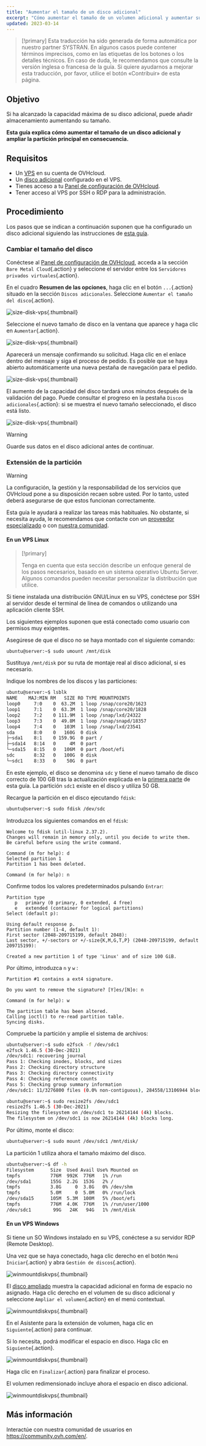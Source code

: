```yaml
---
title: "Aumentar el tamaño de un disco adicional"
excerpt: "Cómo aumentar el tamaño de un volumen adicional y aumentar su partición principal"
updated: 2023-03-14
---
```


> [!primary]
> Esta traducción ha sido generada de forma automática por nuestro partner SYSTRAN. En algunos casos puede contener términos imprecisos, como en las etiquetas de los botones o los detalles técnicos. En caso de duda, le recomendamos que consulte la versión inglesa o francesa de la guía. Si quiere ayudarnos a mejorar esta traducción, por favor, utilice el botón «Contribuir» de esta página.
> 


## Objetivo

Si ha alcanzado la capacidad máxima de su disco adicional, puede añadir almacenamiento aumentando su tamaño.

**Esta guía explica cómo aumentar el tamaño de un disco adicional y ampliar la partición principal en consecuencia.**

## Requisitos

- Un [VPS](https://www.ovhcloud.com/es/vps/) en su cuenta de OVHcloud.
- Un [disco adicional](/pages/bare_metal_cloud/virtual_private_servers/config_additional_disk) configurado en el VPS.
- Tienes acceso a tu [Panel de configuración de OVHcloud](https://ca.ovh.com/auth/?action=gotomanager&from=https://www.ovh.com/world/&ovhSubsidiary=ws).
- Tener acceso al VPS por SSH o RDP para la administración.

## Procedimiento

Los pasos que se indican a continuación suponen que ha configurado un disco adicional siguiendo las instrucciones de [esta guía](/pages/bare_metal_cloud/virtual_private_servers/config_additional_disk).

### Cambiar el tamaño del disco <a name="extend"></a>

Conéctese al [Panel de configuración de OVHcloud](https://ca.ovh.com/auth/?action=gotomanager&from=https://www.ovh.com/world/&ovhSubsidiary=ws), acceda a la sección `Bare Metal Cloud`{.action} y seleccione el servidor entre los `Servidores privados virtuales`{.action}.

En el cuadro **Resumen de las opciones**, haga clic en el botón `...`{.action} situado en la sección `Discos adicionales`. Seleccione `Aumentar el tamaño del disco`{.action}.

![size-disk-vps](images/increase_disk_vps01.png){.thumbnail}

Seleccione el nuevo tamaño de disco en la ventana que aparece y haga clic en `Aumentar`{.action}.

![size-disk-vps](images/increase_disk_vps02.png){.thumbnail}

Aparecerá un mensaje confirmando su solicitud. Haga clic en el enlace dentro del mensaje y siga el proceso de pedido. Es posible que se haya abierto automáticamente una nueva pestaña de navegación para el pedido.

![size-disk-vps](images/increase_disk_vps03.png){.thumbnail}

El aumento de la capacidad del disco tardará unos minutos después de la validación del pago. Puede consultar el progreso en la pestaña `Discos adicionales`{.action}: si se muestra el nuevo tamaño seleccionado, el disco está listo.

![size-disk-vps](images/increase_disk_vps04.png){.thumbnail}

> [!warning]
>
> Guarde sus datos en el disco adicional antes de continuar.
>

### Extensión de la partición

> [!warning]
> La configuración, la gestión y la responsabilidad de los servicios que OVHcloud pone a su disposición recaen sobre usted. Por lo tanto, usted deberá asegurarse de que estos funcionan correctamente.
>
> Esta guía le ayudará a realizar las tareas más habituales. No obstante, si necesita ayuda, le recomendamos que contacte con un [proveedor especializado](https://partner.ovhcloud.com/es-es/directory/) o con [nuestra comunidad](https://community.ovh.com/en/).
>

#### En un VPS Linux

> [!primary]
>
> Tenga en cuenta que esta sección describe un enfoque general de los pasos necesarios, basado en un sistema operativo Ubuntu Server. Algunos comandos pueden necesitar personalizar la distribución que utilice.
>

Si tiene instalada una distribución GNU/Linux en su VPS, conéctese por SSH al servidor desde el terminal de línea de comandos o utilizando una aplicación cliente SSH.

Los siguientes ejemplos suponen que está conectado como usuario con permisos muy exigentes.

Asegúrese de que el disco no se haya montado con el siguiente comando:

```bash
ubuntu@server:~$ sudo umount /mnt/disk
```

Sustituya `/mnt/disk` por su ruta de montaje real al disco adicional, si es necesario.

Indique los nombres de los discos y las particiones:

```bash
ubuntu@server:~$ lsblk
NAME    MAJ:MIN RM   SIZE RO TYPE MOUNTPOINTS
loop0     7:0    0  63.2M  1 loop /snap/core20/1623
loop1     7:1    0  63.3M  1 loop /snap/core20/1828
loop2     7:2    0 111.9M  1 loop /snap/lxd/24322
loop3     7:3    0  49.8M  1 loop /snap/snapd/18357
loop4     7:4    0   103M  1 loop /snap/lxd/23541
sda       8:0    0   160G  0 disk
├─sda1    8:1    0 159.9G  0 part /
├─sda14   8:14   0     4M  0 part
└─sda15   8:15   0   106M  0 part /boot/efi
sdc       8:32   0   100G  0 disk
└─sdc1    8:33   0    50G  0 part 
```

En este ejemplo, el disco se denomina `sdc` y tiene el nuevo tamaño de disco correcto de 100 GB tras la actualización explicada en la [primera parte](#extend) de esta guía. La partición `sdc1` existe en el disco y utiliza 50 GB.

Recargue la partición en el disco ejecutando `fdisk`:

```bash
ubuntu@server:~$ sudo fdisk /dev/sdc
```

Introduzca los siguientes comandos en el `fdisk`:

```console
Welcome to fdisk (util-linux 2.37.2).
Changes will remain in memory only, until you decide to write them.
Be careful before using the write command.

Command (m for help): d
Selected partition 1
Partition 1 has been deleted.

Command (m for help): n
```

Confirme todos los valores predeterminados pulsando `Entrar`:

```console
Partition type
   p   primary (0 primary, 0 extended, 4 free)
   e   extended (container for logical partitions)
Select (default p):

Using default response p.
Partition number (1-4, default 1):
First sector (2048-209715199, default 2048):
Last sector, +/-sectors or +/-size{K,M,G,T,P} (2048-209715199, default 209715199):

Created a new partition 1 of type 'Linux' and of size 100 GiB.
```

Por último, introduzca `n` y `w` :

```console
Partition #1 contains a ext4 signature.

Do you want to remove the signature? [Y]es/[N]o: n

Command (m for help): w

The partition table has been altered.
Calling ioctl() to re-read partition table.
Syncing disks.
```

Compruebe la partición y amplíe el sistema de archivos:

```bash
ubuntu@server:~$ sudo e2fsck -f /dev/sdc1
e2fsck 1.46.5 (30-Dec-2021)
/dev/sdc1: recovering journal
Pass 1: Checking inodes, blocks, and sizes
Pass 2: Checking directory structure
Pass 3: Checking directory connectivity
Pass 4: Checking reference counts
Pass 5: Checking group summary information
/dev/sdc1: 11/3276800 files (0.0% non-contiguous), 284558/13106944 blocks
```
```bash
ubuntu@server:~$ sudo resize2fs /dev/sdc1
resize2fs 1.46.5 (30-Dec-2021)
Resizing the filesystem on /dev/sdc1 to 26214144 (4k) blocks.
The filesystem on /dev/sdc1 is now 26214144 (4k) blocks long.
```

Por último, monte el disco:

```bash
ubuntu@server:~$ sudo mount /dev/sdc1 /mnt/disk/
```

La partición 1 utiliza ahora el tamaño máximo del disco.

```bash
ubuntu@server:~$ df -h
Filesystem      Size  Used Avail Use% Mounted on
tmpfs           776M  992K  776M   1% /run
/dev/sda1       155G  2.2G  153G   2% /
tmpfs           3.8G     0  3.8G   0% /dev/shm
tmpfs           5.0M     0  5.0M   0% /run/lock
/dev/sda15      105M  5.3M  100M   5% /boot/efi
tmpfs           776M  4.0K  776M   1% /run/user/1000
/dev/sdc1        99G   24K   94G   1% /mnt/disk
```

#### En un VPS Windows

Si tiene un SO Windows instalado en su VPS, conéctese a su servidor RDP (Remote Desktop).

Una vez que se haya conectado, haga clic derecho en el botón `Menú Iniciar`{.action} y abra `Gestión de discos`{.action}.

![winmountdiskvps](images/increase_disk_vps05.png){.thumbnail}

El [disco ampliado](#extend) muestra la capacidad adicional en forma de espacio no asignado. Haga clic derecho en el volumen de su disco adicional y seleccione `Ampliar el volumen`{.action} en el menú contextual.

![winmountdiskvps](images/increase_disk_vps06.png){.thumbnail}

En el Asistente para la extensión de volumen, haga clic en `Siguiente`{.action} para continuar.

Si lo necesita, podrá modificar el espacio en disco. Haga clic en `Siguiente`{.action}.

![winmountdiskvps](images/increase_disk_vps07.png){.thumbnail}

Haga clic en `Finalizar`{.action} para finalizar el proceso.

El volumen redimensionado incluye ahora el espacio en disco adicional.

![winmountdiskvps](images/increase_disk_vps08.png){.thumbnail}

## Más información

Interactúe con nuestra comunidad de usuarios en <https://community.ovh.com/en/>.
